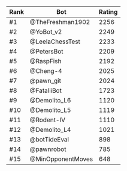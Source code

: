 Rank|Bot|Rating
---|---|---
#1|@TheFreshman1902|2256
#2|@YoBot_v2|2249
#3|@LeelaChessTest|2233
#4|@PetersBot|2209
#5|@RaspFish|2192
#6|@Cheng-4|2025
#7|@pawn_git|2024
#8|@FataliiBot|1723
#9|@Demolito_L6|1120
#10|@Demolito_L5|1119
#11|@Rodent-IV|1110
#12|@Demolito_L4|1021
#13|@botTideEval|898
#14|@pawnrobot|785
#15|@MinOpponentMoves|648
